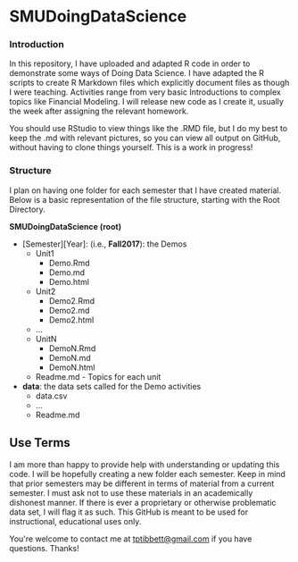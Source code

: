 # SMUDoingDataScience
### Introduction
In this repository, I have uploaded and adapted R code in order to demonstrate some ways of Doing Data Science.  I have adapted the R scripts to create R Markdown files which explicitly document files as though I were teaching.  Activities range from very basic Introductions to complex topics like Financial Modeling.  I will release new code as I create it, usually the week after assigning the relevant homework.

You should use RStudio to view things like the .RMD file, but I do my best to keep the .md with relevant pictures, so you can view all output on GitHub, without having to clone things yourself.  This is a work in progress!

### Structure
I plan on having one folder for each semester that I have created material.  Below is a basic representation of the file structure, starting with the Root Directory.

**SMUDoingDataScience (root)**

* \[Semester][Year]: (i.e., **Fall2017**): the Demos
    * Unit1
         - Demo.Rmd
         - Demo.md
         - Demo.html
    * Unit2
         - Demo2.Rmd
         - Demo2.md
         - Demo2.html
    * ...
    * UnitN
         - DemoN.Rmd
         - DemoN.md
         - DemoN.html 
    * Readme.md - Topics for each unit
* **data**: the data sets called for the Demo activities
    * data.csv
    * ...
    * Readme.md

## Use Terms
I am more than happy to provide help with understanding or updating this code.  I will be hopefully creating a new folder each semester.  Keep in mind that prior semesters may be different in terms of material from a current semester.  I must ask not to use these materials in an academically dishonest manner.  If there is ever a proprietary or otherwise problematic data set, I will flag it as such.  This GitHub is meant to be used for instructional, educational uses only.

You're welcome to contact me at tptibbett@gmail.com if you have questions.  Thanks!